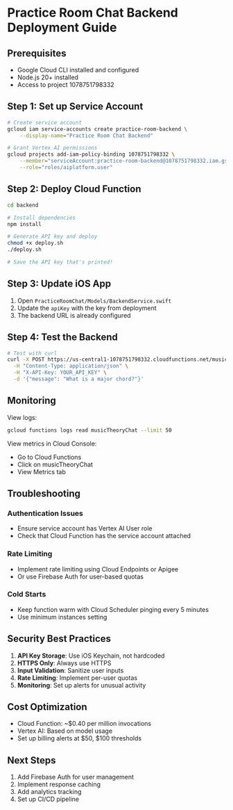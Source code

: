 # Practice Room Chat Backend Deployment Guide

## Prerequisites
- Google Cloud CLI installed and configured
- Node.js 20+ installed
- Access to project 1078751798332

## Step 1: Set up Service Account

```bash
# Create service account
gcloud iam service-accounts create practice-room-backend \
    --display-name="Practice Room Chat Backend"

# Grant Vertex AI permissions
gcloud projects add-iam-policy-binding 1078751798332 \
    --member="serviceAccount:practice-room-backend@1078751798332.iam.gserviceaccount.com" \
    --role="roles/aiplatform.user"
```

## Step 2: Deploy Cloud Function

```bash
cd backend

# Install dependencies
npm install

# Generate API key and deploy
chmod +x deploy.sh
./deploy.sh

# Save the API key that's printed!
```

## Step 3: Update iOS App

1. Open `PracticeRoomChat/Models/BackendService.swift`
2. Update the `apiKey` with the key from deployment
3. The backend URL is already configured

## Step 4: Test the Backend

```bash
# Test with curl
curl -X POST https://us-central1-1078751798332.cloudfunctions.net/musicTheoryChat \
  -H "Content-Type: application/json" \
  -H "X-API-Key: YOUR_API_KEY" \
  -d '{"message": "What is a major chord?"}'
```

## Monitoring

View logs:
```bash
gcloud functions logs read musicTheoryChat --limit 50
```

View metrics in Cloud Console:
- Go to Cloud Functions
- Click on musicTheoryChat
- View Metrics tab

## Troubleshooting

### Authentication Issues
- Ensure service account has Vertex AI User role
- Check that Cloud Function has the service account attached

### Rate Limiting
- Implement rate limiting using Cloud Endpoints or Apigee
- Or use Firebase Auth for user-based quotas

### Cold Starts
- Keep function warm with Cloud Scheduler pinging every 5 minutes
- Use minimum instances setting

## Security Best Practices

1. **API Key Storage**: Use iOS Keychain, not hardcoded
2. **HTTPS Only**: Always use HTTPS
3. **Input Validation**: Sanitize user inputs
4. **Rate Limiting**: Implement per-user quotas
5. **Monitoring**: Set up alerts for unusual activity

## Cost Optimization

- Cloud Function: ~$0.40 per million invocations
- Vertex AI: Based on model usage
- Set up billing alerts at $50, $100 thresholds

## Next Steps

1. Add Firebase Auth for user management
2. Implement response caching
3. Add analytics tracking
4. Set up CI/CD pipeline